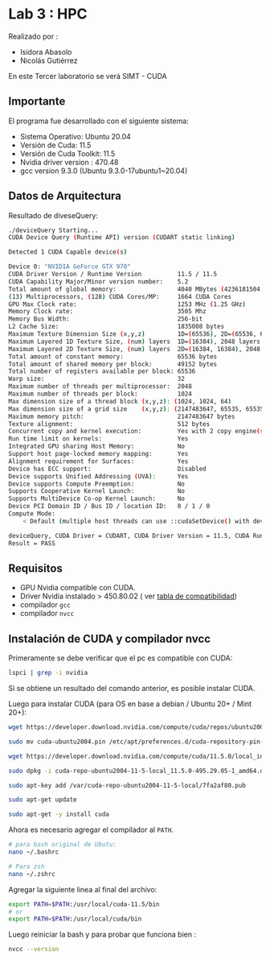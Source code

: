# Lab 3 : HPC

Realizado por : 
- Isidora Abasolo
- Nicolás Gutiérrez


En este Tercer laboratorio se verá SIMT - CUDA

## Importante

    
El programa fue desarrollado con el siguiente sistema:
- Sistema Operativo: Ubuntu 20.04
- Versión de Cuda: 11.5
- Versión de Cuda Toolkit: 11.5
- Nvidia driver version : 470.48
- gcc version 9.3.0 (Ubuntu 9.3.0-17ubuntu1~20.04)

## Datos de Arquitectura

Resultado de diveseQuery:
    
```sh
./deviceQuery Starting...
CUDA Device Query (Runtime API) version (CUDART static linking)

Detected 1 CUDA Capable device(s)

Device 0: "NVIDIA GeForce GTX 970"
CUDA Driver Version / Runtime Version          11.5 / 11.5
CUDA Capability Major/Minor version number:    5.2
Total amount of global memory:                 4040 MBytes (4236181504 bytes)
(13) Multiprocessors, (128) CUDA Cores/MP:     1664 CUDA Cores
GPU Max Clock rate:                            1253 MHz (1.25 GHz)
Memory Clock rate:                             3505 Mhz
Memory Bus Width:                              256-bit
L2 Cache Size:                                 1835008 bytes
Maximum Texture Dimension Size (x,y,z)         1D=(65536), 2D=(65536, 65536), 3D=(4096, 4096, 4096)
Maximum Layered 1D Texture Size, (num) layers  1D=(16384), 2048 layers
Maximum Layered 2D Texture Size, (num) layers  2D=(16384, 16384), 2048 layers
Total amount of constant memory:               65536 bytes
Total amount of shared memory per block:       49152 bytes
Total number of registers available per block: 65536
Warp size:                                     32
Maximum number of threads per multiprocessor:  2048
Maximum number of threads per block:           1024
Max dimension size of a thread block (x,y,z): (1024, 1024, 64)
Max dimension size of a grid size    (x,y,z): (2147483647, 65535, 65535)
Maximum memory pitch:                          2147483647 bytes
Texture alignment:                             512 bytes
Concurrent copy and kernel execution:          Yes with 2 copy engine(s)
Run time limit on kernels:                     Yes
Integrated GPU sharing Host Memory:            No
Support host page-locked memory mapping:       Yes
Alignment requirement for Surfaces:            Yes
Device has ECC support:                        Disabled
Device supports Unified Addressing (UVA):      Yes
Device supports Compute Preemption:            No
Supports Cooperative Kernel Launch:            No
Supports MultiDevice Co-op Kernel Launch:      No
Device PCI Domain ID / Bus ID / location ID:   0 / 1 / 0
Compute Mode:
    < Default (multiple host threads can use ::cudaSetDevice() with device simultaneously) >

deviceQuery, CUDA Driver = CUDART, CUDA Driver Version = 11.5, CUDA Runtime Version = 11.5, NumDevs = 1, Device0 = NVIDIA GeForce GTX 970
Result = PASS
```

## Requisitos

- GPU Nvidia compatible con CUDA.
- Driver Nvidia instalado > 450.80.02 ( ver [tabla de compatibilidad](https://docs.nvidia.com/deploy/cuda-compatibility/))
- compilador `gcc`
- compilador `nvcc`

## Instalación de CUDA y compilador nvcc

Primeramente se debe verificar que el pc es compatible con CUDA:
```sh
lspci | grep -i nvidia
```
Si se obtiene un resultado del comando anterior, es posible instalar CUDA.

Luego para instalar CUDA (para OS en base a debian / Ubuntu 20+ / Mint 20+):
```sh
wget https://developer.download.nvidia.com/compute/cuda/repos/ubuntu2004/x86_64/cuda-ubuntu2004.pin

sudo mv cuda-ubuntu2004.pin /etc/apt/preferences.d/cuda-repository-pin-600

wget https://developer.download.nvidia.com/compute/cuda/11.5.0/local_installers/cuda-repo-ubuntu2004-11-5-local_11.5.0-495.29.05-1_amd64.deb

sudo dpkg -i cuda-repo-ubuntu2004-11-5-local_11.5.0-495.29.05-1_amd64.deb

sudo apt-key add /var/cuda-repo-ubuntu2004-11-5-local/7fa2af80.pub

sudo apt-get update

sudo apt-get -y install cuda

```

Ahora es necesario agregar el compilador al `PATH`.



```sh
# para bash original de Ubutu:
nano ~/.bashrc

# Para zsh
nano ~/.zshrc
```

Agregar la siguiente linea al final del archivo:
```sh
export PATH=$PATH:/usr/local/cuda-11.5/bin
# or 
export PATH=$PATH:/usr/local/cuda/bin
```

Luego reiniciar la bash y para probar que funciona bien : 

```sh
nvcc --version
```
